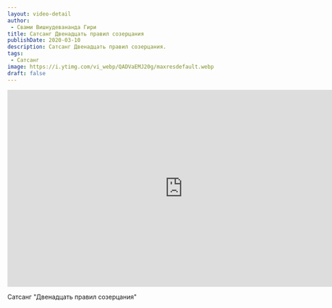 ```yaml
---
layout: video-detail
author:
 - Свами Вишнудевананда Гири
title: Сатсанг Двенадцать правил созерцания
publishDate: 2020-03-10
description: Сатсанг Двенадцать правил созерцания. 
tags: 
 - Сатсанг
image: https://i.ytimg.com/vi_webp/QADVaEMJ20g/maxresdefault.webp
draft: false
---
```


<iframe width="790" height="444" src="https://www.youtube.com/embed/QADVaEMJ20g" frameborder="0" allowfullscreen=""></iframe> 

  Сатсанг "Двенадцать правил созерцания"

  

 